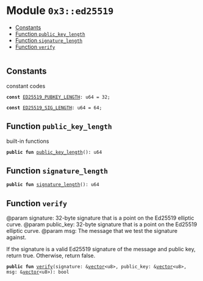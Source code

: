 
<a name="0x3_ed25519"></a>

# Module `0x3::ed25519`



-  [Constants](#@Constants_0)
-  [Function `public_key_length`](#0x3_ed25519_public_key_length)
-  [Function `signature_length`](#0x3_ed25519_signature_length)
-  [Function `verify`](#0x3_ed25519_verify)


<pre><code></code></pre>



<a name="@Constants_0"></a>

## Constants


<a name="0x3_ed25519_ED25519_PUBKEY_LENGTH"></a>

constant codes


<pre><code><b>const</b> <a href="ed25519.md#0x3_ed25519_ED25519_PUBKEY_LENGTH">ED25519_PUBKEY_LENGTH</a>: u64 = 32;
</code></pre>



<a name="0x3_ed25519_ED25519_SIG_LENGTH"></a>



<pre><code><b>const</b> <a href="ed25519.md#0x3_ed25519_ED25519_SIG_LENGTH">ED25519_SIG_LENGTH</a>: u64 = 64;
</code></pre>



<a name="0x3_ed25519_public_key_length"></a>

## Function `public_key_length`

built-in functions


<pre><code><b>public</b> <b>fun</b> <a href="ed25519.md#0x3_ed25519_public_key_length">public_key_length</a>(): u64
</code></pre>



<a name="0x3_ed25519_signature_length"></a>

## Function `signature_length`



<pre><code><b>public</b> <b>fun</b> <a href="ed25519.md#0x3_ed25519_signature_length">signature_length</a>(): u64
</code></pre>



<a name="0x3_ed25519_verify"></a>

## Function `verify`

@param signature: 32-byte signature that is a point on the Ed25519 elliptic curve.
@param public_key: 32-byte signature that is a point on the Ed25519 elliptic curve.
@param msg: The message that we test the signature against.

If the signature is a valid Ed25519 signature of the message and public key, return true.
Otherwise, return false.


<pre><code><b>public</b> <b>fun</b> <a href="ed25519.md#0x3_ed25519_verify">verify</a>(signature: &<a href="">vector</a>&lt;u8&gt;, public_key: &<a href="">vector</a>&lt;u8&gt;, msg: &<a href="">vector</a>&lt;u8&gt;): bool
</code></pre>
